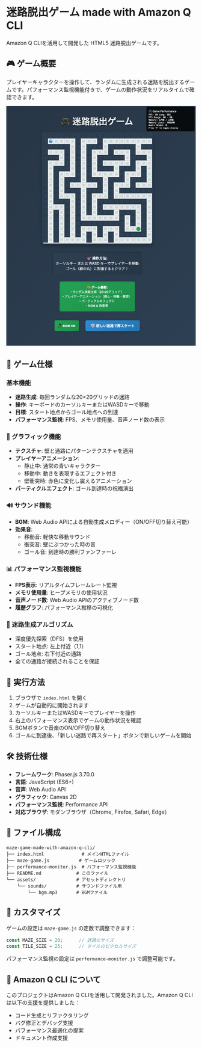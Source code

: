 # 迷路脱出ゲーム made with Amazon Q CLI

Amazon Q CLIを活用して開発した HTML5 迷路脱出ゲームです。

## 🎮 ゲーム概要

プレイヤーキャラクターを操作して、ランダムに生成される迷路を脱出するゲームです。パフォーマンス監視機能付きで、ゲームの動作状況をリアルタイムで確認できます。

![](maze-game-made-with-amazon-q-cli.png)

## 🎯 ゲーム仕様

### 基本機能
- **迷路生成**: 毎回ランダムな20×20グリッドの迷路
- **操作**: キーボードのカーソルキーまたはWASDキーで移動
- **目標**: スタート地点からゴール地点への到達
- **パフォーマンス監視**: FPS、メモリ使用量、音声ノード数の表示

### 🎨 グラフィック機能
- **テクスチャ**: 壁と通路にパターンテクスチャを適用
- **プレイヤーアニメーション**:
  - 静止中: 通常の青いキャラクター
  - 移動中: 動きを表現するエフェクト付き
  - 壁衝突時: 赤色に変化し震えるアニメーション
- **パーティクルエフェクト**: ゴール到達時の祝福演出

### 🔊 サウンド機能
- **BGM**: Web Audio APIによる自動生成メロディー（ON/OFF切り替え可能）
- **効果音**:
  - 移動音: 軽快な移動サウンド
  - 衝突音: 壁にぶつかった時の音
  - ゴール音: 到達時の勝利ファンファーレ

### 📊 パフォーマンス監視機能
- **FPS表示**: リアルタイムフレームレート監視
- **メモリ使用量**: ヒープメモリの使用状況
- **音声ノード数**: Web Audio APIのアクティブノード数
- **履歴グラフ**: パフォーマンス推移の可視化

### 🎲 迷路生成アルゴリズム
- 深度優先探索（DFS）を使用
- スタート地点: 左上付近（1,1）
- ゴール地点: 右下付近の通路
- 全ての通路が接続されることを保証

## 🚀 実行方法

1. ブラウザで `index.html` を開く
2. ゲームが自動的に開始されます
3. カーソルキーまたはWASDキーでプレイヤーを操作
4. 右上のパフォーマンス表示でゲームの動作状況を確認
5. BGMボタンで音楽のON/OFF切り替え
6. ゴールに到達後、「新しい迷路で再スタート」ボタンで新しいゲームを開始

## 🛠 技術仕様

- **フレームワーク**: Phaser.js 3.70.0
- **言語**: JavaScript (ES6+)
- **音声**: Web Audio API
- **グラフィック**: Canvas 2D
- **パフォーマンス監視**: Performance API
- **対応ブラウザ**: モダンブラウザ（Chrome, Firefox, Safari, Edge）

## 📁 ファイル構成

```
maze-game-made-with-amazon-q-cli/
├── index.html              # メインHTMLファイル
├── maze-game.js           # ゲームロジック
├── performance-monitor.js  # パフォーマンス監視機能
├── README.md             # このファイル
└── assets/               # アセットディレクトリ
    └── sounds/           # サウンドファイル用
        └── bgm.mp3       # BGMファイル
```

## 🔧 カスタマイズ

ゲームの設定は `maze-game.js` の定数で調整できます：

```javascript
const MAZE_SIZE = 20;      // 迷路のサイズ
const TILE_SIZE = 25;      // タイルのピクセルサイズ
```

パフォーマンス監視の設定は `performance-monitor.js` で調整可能です。

## 🤖 Amazon Q CLI について

このプロジェクトはAmazon Q CLIを活用して開発されました。Amazon Q CLIは以下の支援を提供しました：

- コード生成とリファクタリング
- バグ修正とデバッグ支援
- パフォーマンス最適化の提案
- ドキュメント作成支援
